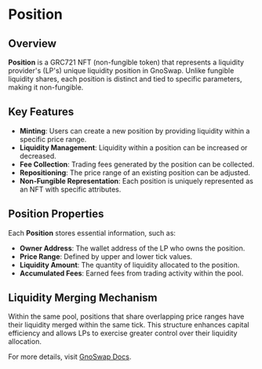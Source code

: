 # Position

## Overview

**Position** is a GRC721 NFT (non-fungible token) that represents a liquidity provider's (LP's) unique liquidity position in GnoSwap. Unlike fungible liquidity shares, each position is distinct and tied to specific parameters, making it non-fungible.

## Key Features

- **Minting**: Users can create a new position by providing liquidity within a specific price range.
- **Liquidity Management**: Liquidity within a position can be increased or decreased.
- **Fee Collection**: Trading fees generated by the position can be collected.
- **Repositioning**: The price range of an existing position can be adjusted.
- **Non-Fungible Representation**: Each position is uniquely represented as an NFT with specific attributes.

## Position Properties

Each **Position** stores essential information, such as:
- **Owner Address**: The wallet address of the LP who owns the position.
- **Price Range**: Defined by upper and lower tick values.
- **Liquidity Amount**: The quantity of liquidity allocated to the position.
- **Accumulated Fees**: Earned fees from trading activity within the pool.

## Liquidity Merging Mechanism

Within the same pool, positions that share overlapping price ranges have their liquidity merged within the same tick. This structure enhances capital efficiency and allows LPs to exercise greater control over their liquidity allocation.

For more details, visit [GnoSwap Docs](https://docs.gnoswap.io/contracts/position/position.gno).